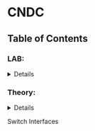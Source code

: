 # CNDC

## Table of Contents

### LAB:
<details>
  
1. [Lab1: Network Troubleshooting Commands](https://github.com/Rohail30/CNDC/tree/main/LAB/LAB-01)
2. [Lab2: Operating Modes in Cisco IOS](https://github.com/Rohail30/CNDC/tree/main/LAB/LAB-02)
3. [Lab3: Navigating the Two Different Networks](https://github.com/Rohail30/CNDC/tree/main/LAB/LAB-03)
4. [Lab4: Router as DHCP Server](https://github.com/Rohail30/CNDC/tree/main/LAB/LAB-04)
5. [Lab5: Configuring VLANs and Trunking](https://github.com/Rohail30/CNDC/tree/main/LAB/LAB-05)
6. [Lab6: Security Features on Switch](https://github.com/Rohail30/CNDC/tree/main/LAB/LAB-06)
7. [Lab7: IPv4 Static and Default Routes](https://github.com/Rohail30/CNDC/tree/main/LAB/LAB-07)
</details>

### Theory:
<details>
  
1. [Lecture1: Introduction to Computer Networks and Data Communications](https://github.com/Rohail30/CNDC/tree/main/Theory/LEC-1)
2. [Lecture2: Interfaces and Cables in Networking](https://github.com/Rohail30/CNDC/tree/main/Theory/LEC-2)
3. [Lecture3: OSI Model](https://github.com/Rohail30/CNDC/tree/main/Theory/LEC-3)
4. [Lecture4: Networking](https://github.com/Rohail30/CNDC/tree/main/Theory/LEC-4)
5. [Lecture5: Ethernet LAN Switching](https://github.com/Rohail30/CNDC/tree/main/Theory/LEC-5)
6. [Lecture6: Switch Interfaces](https://github.com/Rohail30/CNDC/tree/main/Theory/LEC-6)
</details>

Switch Interfaces
